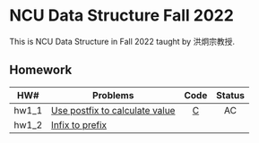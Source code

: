 # NCU Data Structure Fall 2022

This is NCU Data Structure in Fall 2022 taught by 洪炯宗教授.

## Homework

|  HW#  | Problems                                                              |                           Code                            | Status |
| :---: | --------------------------------------------------------------------- | :-------------------------------------------------------: | :----: |
| hw1_1 | [Use postfix to calculate value](http://140.115.51.40:81/problem/001) | [C](./HW/HW-1/1_1-hw1_1-use_postfix_to_calculate_value.c) |   AC   |
| hw1_2 | [Infix to prefix](http://140.115.51.40:81/problem/002)                |                                                           |        |
